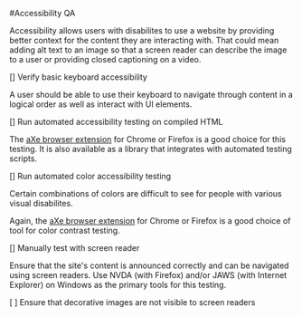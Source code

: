 #Accessibility QA

Accessibility allows users with disabilites to use a website by providing better context for the content they are interacting with. That could mean adding alt text to an image so that a screen reader can describe the image to a user or providing closed captioning on a video. 

[] Verify basic keyboard accessibility

A user should be able to use their keyboard to navigate through content in a logical order as well as interact with UI elements. 

[] Run automated accessibility testing on compiled HTML

The [aXe browser extension](https://www.deque.com/products/axe/#aXeExtensions) for Chrome or Firefox is a good choice for this testing. It is also available as a library that integrates with automated testing scripts.

[] Run automated color accessibility testing

Certain combinations of colors are difficult to see for people with various visual disabilites.

Again, the [aXe browser extension](https://www.deque.com/products/axe/#aXeExtensions) for Chrome or Firefox is a good choice of tool for color contrast testing.

[] Manually test with screen reader

Ensure that the site's content is announced correctly and can be navigated using screen readers. Use NVDA (with Firefox) and/or JAWS (with Internet Explorer) on Windows as the primary tools for this testing. 

[ ] Ensure that decorative images are not visible to screen readers 
